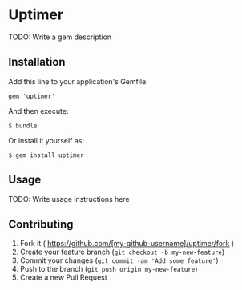 # Uptimer

TODO: Write a gem description

## Installation

Add this line to your application's Gemfile:

    gem 'uptimer'

And then execute:

    $ bundle

Or install it yourself as:

    $ gem install uptimer

## Usage

TODO: Write usage instructions here

## Contributing

1. Fork it ( https://github.com/[my-github-username]/uptimer/fork )
2. Create your feature branch (`git checkout -b my-new-feature`)
3. Commit your changes (`git commit -am 'Add some feature'`)
4. Push to the branch (`git push origin my-new-feature`)
5. Create a new Pull Request
